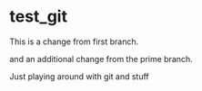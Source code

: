 # test_git
This is a change from first branch.

and an additional change from the prime branch.

Just playing around with git and stuff
